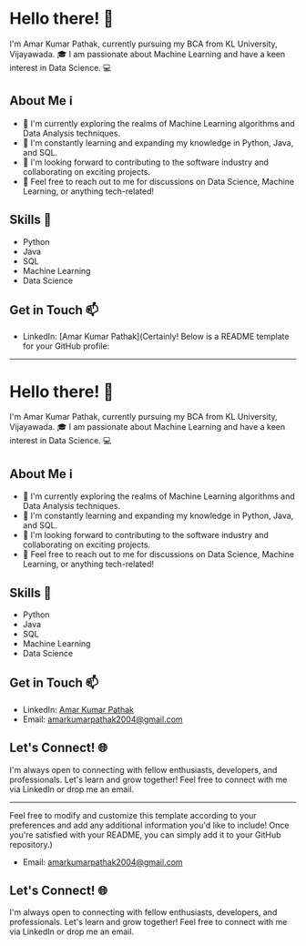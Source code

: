 

# Hello there! 👋

I'm Amar Kumar Pathak, currently pursuing my BCA from KL University, Vijayawada. 🎓 I am passionate about Machine Learning and have a keen interest in Data Science. 💻

## About Me ℹ️

- 🔭 I'm currently exploring the realms of Machine Learning algorithms and Data Analysis techniques.
- 🌱 I'm constantly learning and expanding my knowledge in Python, Java, and SQL.
- 👯 I'm looking forward to contributing to the software industry and collaborating on exciting projects.
- 💬 Feel free to reach out to me for discussions on Data Science, Machine Learning, or anything tech-related!

## Skills 🚀

- Python
- Java
- SQL
- Machine Learning
- Data Science

## Get in Touch 📫

- LinkedIn: [Amar Kumar Pathak](Certainly! Below is a README template for your GitHub profile:

---

# Hello there! 👋

I'm Amar Kumar Pathak, currently pursuing my BCA from KL University, Vijayawada. 🎓 I am passionate about Machine Learning and have a keen interest in Data Science. 💻

## About Me ℹ️

- 🔭 I'm currently exploring the realms of Machine Learning algorithms and Data Analysis techniques.
- 🌱 I'm constantly learning and expanding my knowledge in Python, Java, and SQL.
- 👯 I'm looking forward to contributing to the software industry and collaborating on exciting projects.
- 💬 Feel free to reach out to me for discussions on Data Science, Machine Learning, or anything tech-related!

## Skills 🚀

- Python
- Java
- SQL
- Machine Learning
- Data Science

## Get in Touch 📫

- LinkedIn: [Amar Kumar Pathak](www.linkedin.com/in/amar-kumar-pathak-661a66258)
- Email: amarkumarpathak2004@gmail.com

## Let's Connect! 🌐

I'm always open to connecting with fellow enthusiasts, developers, and professionals. Let's learn and grow together! Feel free to connect with me via LinkedIn or drop me an email.

---

Feel free to modify and customize this template according to your preferences and add any additional information you'd like to include! Once you're satisfied with your README, you can simply add it to your GitHub repository.)
- Email: amarkumarpathak2004@gmail.com

## Let's Connect! 🌐

I'm always open to connecting with fellow enthusiasts, developers, and professionals. Let's learn and grow together! Feel free to connect with me via LinkedIn or drop me an email.


